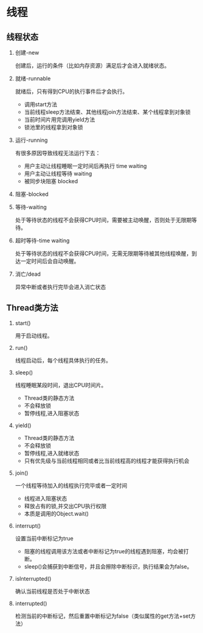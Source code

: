 # 线程

## 线程状态
1. 创建-new

   创建后，运行的条件（比如内存资源）满足后才会进入就绪状态。

1. 就绪-runnable

   就绪后，只有得到CPU的执行事件后才会执行。
   * 调用start方法
   * 当前线程sleep方法结束、其他线程join方法结束、某个线程拿到对象锁
   * 当前时间片用完调用yield方法
   * 锁池里的线程拿到对象锁
   

1. 运行-running

   有很多原因导致线程无法运行下去：
   * 用户主动让线程睡眠一定时间后再执行 time waiting
   * 用户主动让线程等待 waiting
   * 被同步块阻塞 blocked

1. 阻塞-blocked

1. 等待-waiting

   处于等待状态的线程不会获得CPU时间，需要被主动唤醒，否则处于无限期等待。

1. 超时等待-time waiting

   处于等待状态的线程不会获得CPU时间，无需无限期等待被其他线程唤醒，到达一定时间后会自动唤醒。

1. 消亡/dead
 
   异常中断或者执行完毕会进入消亡状态
   
## Thread类方法

1. start()

   用于启动线程。

1. run()

   线程启动后，每个线程具体执行的任务。

1. sleep()

   线程睡眠某段时间，退出CPU时间片。
   * Thread类的静态方法
   * 不会释放锁
   * 暂停线程,进入阻塞状态
   
1. yield()
   * Thread类的静态方法
   * 不会释放锁
   * 暂停线程,进入就绪状态
   * 只有优先级与当前线程相同或者比当前线程高的线程才能获得执行机会
   
1. join()
   
   一个线程等待加入的线程执行完毕或者一定时间
   * 线程进入阻塞状态
   * 释放占有的锁,并交出CPU执行权限
   * 本质是调用的Object.wait()
   
1. interrupt()

   设置当前中断标记为true
   * 阻塞的线程调用该方法或者中断标记为true的线程遇到阻塞，均会被打断。
   * sleep()会捕获到中断信号，并且会擦除中断标识，执行结果会为false。
   
1. isInterrupted()

   确认当前线程是否处于中断状态
   
1. interrupted()

   检测当前的中断标记，然后重置中断标记为false（类似属性的get方法+set方法）    